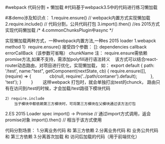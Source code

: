 #webpack 代码分割 + 懒加载
#代码基于webpack3.5中的代码进行练习懒加载

#本demo涉及知识点：
    1.require.ensure() // webpack内置方式实现懒加载
    2.require.include() // 代码分割，公共代码打包
    3.import().then() //es 2015方式实现代码懒加载
    /* 4.commonChunksPlugin中async */

实现懒加载两种方式，一种webpack内置方法,一种es 2015 loader
1.webapck method
    1）require.ensure()
    接受四个参数： []: dependencies
                 callback
                 errorCallBack（该参数可省略）
                 chunkName
    注： require.ensure需依赖promise方法,如果不支持，需添加polyfill进行语法转义
    该方式可以结合react-router动态路由，对项目进行优化，实现懒加载， 如：
        export default {
          path: '/test',
          name:"test", 
          getComponent(nextState, cb) {
            require.ensure([], (require) => {
                cb(null, require('../path/contaner').default);
            }, 'test');
          }
        }
        这样webpack 打包时，就会单独打出test的chunck， 路由只有在访问到/test的时候，才会加载/test路径下模块代码

    2）require.include
        当子模块中都依赖第三方模块时，可将第三方模块在父模块通过该方法打包

2.ES 2015 Loader spec
    import() -> Promise // 通过import方式调用，返会promise对象
    import().then() // 相当于该方式使用

代码分割场景：
    1.分离业务代码 和 第三方依赖
    2.分离业务代码 和 业务公共代码 和 第三方依赖
    3.分离首次加载 和 访问后加载的代码（用于前端优化）



